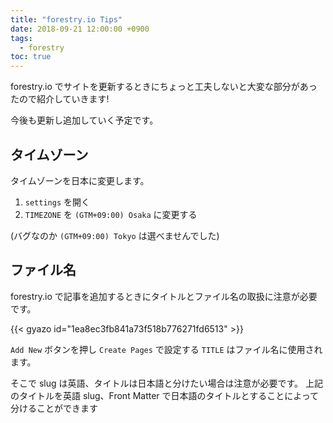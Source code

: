 ```yaml
---
title: "forestry.io Tips"
date: 2018-09-21 12:00:00 +0900
tags:
  - forestry
toc: true
---
```

forestry.io でサイトを更新するときにちょっと工夫しないと大変な部分があったので紹介していきます!

今後も更新し追加していく予定です。

## タイムゾーン

タイムゾーンを日本に変更します。

1. `settings` を開く
1. `TIMEZONE` を `(GTM+09:00) Osaka` に変更する

(バグなのか `(GTM+09:00) Tokyo` は選べませんでした)

## ファイル名

forestry.io で記事を追加するときにタイトルとファイル名の取扱に注意が必要です。

{{< gyazo id="1ea8ec3fb841a73f518b776271fd6513" >}}

`Add New` ボタンを押し `Create Pages` で設定する `TITLE` はファイル名に使用されます。

そこで slug は英語、タイトルは日本語と分けたい場合は注意が必要です。
上記のタイトルを英語 slug、Front Matter で日本語のタイトルとすることによって分けることができます
